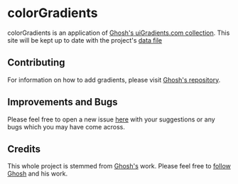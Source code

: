 # colorGradients
colorGradients is an application of [Ghosh's uiGradients.com collection](https://github.com/ghosh/uiGradients). This site will be kept up to date with the project's [data file](https://raw.githubusercontent.com/ghosh/uiGradients/master/gradients.json)
&nbsp;

## Contributing
For information on how to add gradients, please visit [Ghosh's repository](https://github.com/ghosh/uiGradients).
&nbsp;

## Improvements and Bugs
Please feel free to open a new issue [here](https://github.com/lryanle/colorGradients/issues) with your suggestions or any bugs which you may have come across.
&nbsp;

## Credits
This whole project is stemmed from [Ghosh's](https://github.com/ghosh) work. Please feel free to [follow Ghosh](https://twitter.com/_ighosh) and his work.
